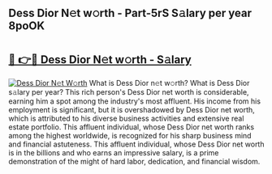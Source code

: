 ## Dess Dior N𝚎t w𝚘rth - Part-5rS S𝚊lary per year 8poOK

# <h2><a href="http://gc0flt6.nevu.top/?p=Dess+Dior">🔗 👉🔴 Dess Dior N𝚎t w𝚘rth - S𝚊lary</a></h2>

[![Dess Dior N𝚎t W𝚘rth](https://i.imgur.com/Oavwk0R.jpeg)](http://gc0flt6.nevu.top/?p=Dess+Dior)
What is Dess Dior n𝚎t w𝚘rth? What is Dess Dior s𝚊lary per year?
This rich person's Dess Dior net worth is considerable, earning him a spot among the industry's most affluent. His income from his employment is significant, but it is overshadowed by Dess Dior net worth, which is attributed to his diverse business activities and extensive real estate portfolio. This affluent individual, whose Dess Dior net worth ranks among the highest worldwide, is recognized for his sharp business mind and financial astuteness. This affluent individual, whose Dess Dior net worth is in the billions and who earns an impressive salary, is a prime demonstration of the might of hard labor, dedication, and financial wisdom.
